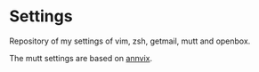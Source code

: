 # Settings
Repository of my settings of vim, zsh, getmail, mutt and openbox.

The mutt settings are based on [annvix](https://annvix.com/using_mutt_on_os_x).

